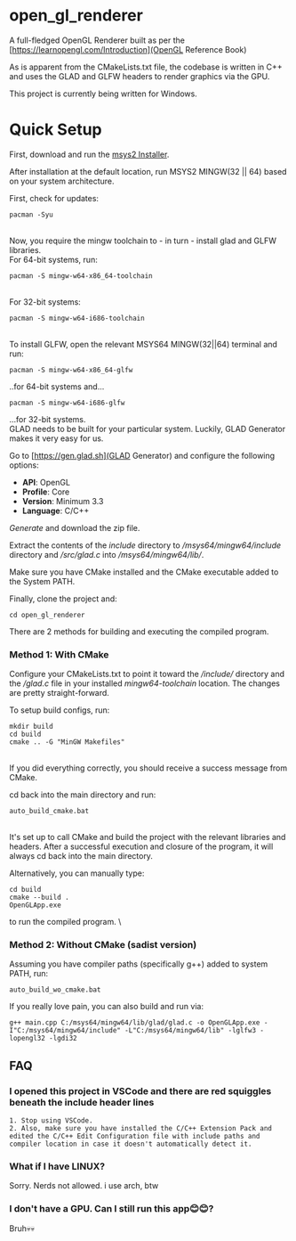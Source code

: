 # open_gl_renderer

A full-fledged OpenGL Renderer built as per the [https://learnopengl.com/Introduction](OpenGL Reference Book)

As is apparent from the CMakeLists.txt file, the codebase is written in C++ and uses the GLAD and GLFW headers to render graphics via the GPU.

This project is currently being written for Windows.

# Quick Setup

First, download and run the [msys2 Installer](https://www.msys2.org/docs/installer/).

After installation at the default location, run MSYS2 MINGW(32 || 64) based on your system architecture.

First, check for updates:

```
pacman -Syu
```

\
Now, you require the mingw toolchain to - in turn - install glad and GLFW libraries.
\
For 64-bit systems, run:

```
pacman -S mingw-w64-x86_64-toolchain
```

\
For 32-bit systems:

```
pacman -S mingw-w64-i686-toolchain
```

\
To install GLFW, open the relevant MSYS64 MINGW(32||64) terminal and run:

```
pacman -S mingw-w64-x86_64-glfw
```

..for 64-bit systems and...

```
pacman -S mingw-w64-i686-glfw
```

...for 32-bit systems.
\
GLAD needs to be built for your particular system. Luckily, GLAD Generator makes it very easy for us.

Go to [https://gen.glad.sh](GLAD Generator) and configure the following options:

- **API**: OpenGL
- **Profile**: Core
- **Version**: Minimum 3.3
- **Language**: C/C++

_Generate_ and download the zip file.

Extract the contents of the _include_ directory to _/msys64/mingw64/include_ directory and _/src/glad.c_ into _/msys64/mingw64/lib/_.

Make sure you have CMake installed and the CMake executable added to the System PATH.

Finally, clone the project and:

```
cd open_gl_renderer
```

There are 2 methods for building and executing the compiled program.

### Method 1: With CMake

Configure your CMakeLists.txt to point it toward the _/include/_ directory and the _/glad.c_ file in your installed _mingw64-toolchain_ location. The changes are pretty straight-forward.

To setup build configs, run:

```
mkdir build
cd build
cmake .. -G "MinGW Makefiles"
```

\
If you did everything correctly, you should receive a success message from CMake.

cd back into the main directory and run:

```
auto_build_cmake.bat
```

\
It's set up to call CMake and build the project with the relevant libraries and headers.
After a successful execution and closure of the program, it will always cd back into the main directory.

Alternatively, you can manually type:

```
cd build
cmake --build .
OpenGLApp.exe
```

to run the compiled program.
\

### Method 2: Without CMake (sadist version)

Assuming you have compiler paths (specifically g++) added to system PATH, run:

```
auto_build_wo_cmake.bat
```

If you really love pain, you can also build and run via:

```
g++ main.cpp C:/msys64/mingw64/lib/glad/glad.c -o OpenGLApp.exe -I"C:/msys64/mingw64/include" -L"C:/msys64/mingw64/lib" -lglfw3 -lopengl32 -lgdi32
```

## FAQ

### I opened this project in VSCode and there are red squiggles beneath the include header lines

    1. Stop using VSCode.
    2. Also, make sure you have installed the C/C++ Extension Pack and edited the C/C++ Edit Configuration file with include paths and compiler location in case it doesn't automatically detect it.

### What if I have LINUX?

Sorry. Nerds not allowed.
i use arch, btw

### I don't have a GPU. Can I still run this app😊😊?

Bruh💀💀

